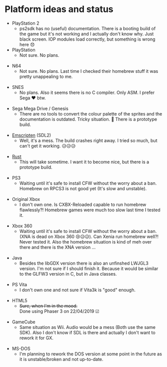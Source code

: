 # Platform ideas and status

- PlayStation 2
  - ps2sdk has no (useful) documentation. There is a booting build of the game but it's not working and I actually don't know why. Just black screen. IOP modules load correctly, but something is wrong here 😞
    <br/>
- PlayStation
  - Not sure. No plans.
    <br/>
    <br/>
- N64
  - Not sure. No plans. Last time I checked their homebrew stuff it was pretty unappealing to me.
    <br/>
    <br/>
- SNES
  - No plans. Also it seems there is no C compiler. Only ASM. I prefer Sega ❤ btw.
    <br/>
    <br/>
- Sega Mega Drive / Genesis
  - There are no tools to convert the colour palette of the sprites and the documentation is outdated. Tricky situation. 😬 There is a prototype build.
    <br/>
    <br/>
- [Emscripten](https://emscripten.org/index.html) (SDL2)
  - Well, it's a mess. The build crashes right away. I tried so much, but can't get it working. 😥😥😥
    <br/>
    <br/>
- [Rust](https://www.rust-lang.org/)
  - This will take sometime. I want it to become nice, but there is a prototype build.
    <br/>
    <br/>
- PS3
  - Waiting until it's safe to install CFW without the worry about a ban. Homebrew on RPCS3 is not good yet (It's slow and unstable).
    <br/>
    <br/>
- Original Xbox
  - I don't own one. Is CXBX-Reloaded capable to run homebrew flawlessly?! Homebrew games were much too slow last time I tested it.
    <br/>
    <br/>
- Xbox 360
  - Waiting until it's safe to install CFW without the worry about a ban. (XNA is dead on Xbox 360 😢😥😥). Can Xenia run homebrew well?! Never tested it. Also the homebrew situation is kind of meh over there and there is the XNA version ...
    <br/>
    <br/>
- Java
  - Besides the libGDX version there is also an unfinshed LWJGL3 version. I'm not sure if I should finish it. Because it would be similar to the GLFW3 version in C, but in Java classes.
    <br/>
    <br/>
- PS Vita
  - I don't own one and not sure if Vita3k is "good" enough.
    <br/>
    <br/>
- HTML5
  - ~~Sure, when I'm in the mood.~~<br/>
  Done using Phaser 3 on 22/04/2019 &#x2611;
    <br/>
    <br/>
- GameCube
  - Same situation as Wii. Audio would be a mess (Both use the same SDK). Also I don't know if SDL is there and actually I don't want to rework it for GX.
    <br/>
    <br/>
- MS-DOS
  - I'm planning to rework the DOS version at some point in the future as it is unstable/broken and not up-to-date.